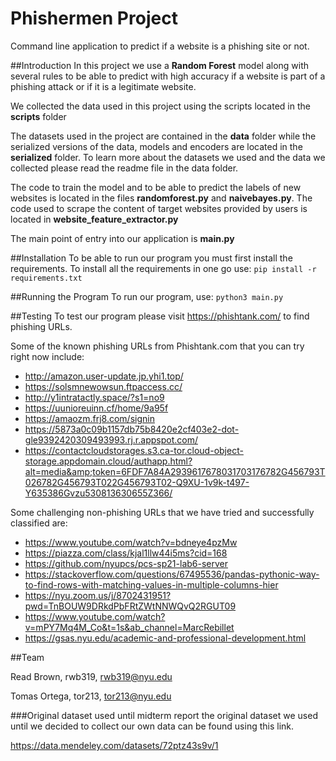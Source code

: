 # Phishermen Project

Command line application to predict if a website is a phishing site or not. 

##Introduction
In this project we use a __Random Forest__ model along with several rules to be able to predict 
with high accuracy if a website is part of a phishing attack or if it is a legitimate website.

We collected the data used in this project using the scripts located in the __scripts__ folder

The datasets used in the project are contained in the **data** folder while the serialized versions of the data, models and encoders are located in the **serialized** folder.
To learn more about the datasets we used and the data we collected please read the readme file in the data folder. 

The code to train the model and to be able to predict the labels of new websites is located in the files **randomforest.py** and **naivebayes.py**.
The code used to scrape the content of target websites provided by users is located in **website_feature_extractor.py**

The main point of entry into our application is **main.py**

##Installation
To be able to run our program you must first install the requirements. To install all the requirements in one go use:
```pip install -r requirements.txt```

##Running the Program
To run our program, use:
```python3 main.py```

##Testing
To test our program please visit https://phishtank.com/ to find phishing URLs. 

Some of the known phishing URLs from Phishtank.com that you can try right now include: 
* http://amazon.user-update.jp.yhi1.top/
* https://solsmnewowsun.ftpaccess.cc/
* http://y1intratactly.space/?s1=no9
* https://uunioreuinn.cf/home/9a95f
* https://amaozm.frj8.com/signin
* https://5873a0c09b1157db75b8420e2cf403e2-dot-gle9392420309493993.rj.r.appspot.com/
* https://contactcloudstorages.s3.ca-tor.cloud-object-storage.appdomain.cloud/authapp.html?alt=media&amp;token=6FDF7A84A2939617678031703176782G456793T026782G456793T022G456793T02-Q9XU-1v9k-t497-Y635386Gvzu530813630655Z366/


Some challenging non-phishing URLs that we have tried and successfully classified are: 

* https://www.youtube.com/watch?v=bdneye4pzMw
* https://piazza.com/class/kjal1llw44i5ms?cid=168
* https://github.com/nyupcs/pcs-sp21-lab6-server
* https://stackoverflow.com/questions/67495536/pandas-pythonic-way-to-find-rows-with-matching-values-in-multiple-columns-hier
* https://nyu.zoom.us/j/8702431951?pwd=TnBOUW9DRkdPbFRtZWtNNWQvQ2RGUT09
* https://www.youtube.com/watch?v=mPY7Mq4M_Co&t=1s&ab_channel=MarcRebillet
* https://gsas.nyu.edu/academic-and-professional-development.html

##Team

Read Brown, rwb319, rwb319@nyu.edu

Tomas Ortega, tor213, tor213@nyu.edu

###Original dataset used until midterm report
the original dataset we used until we decided to collect our own data can be found using this link.

https://data.mendeley.com/datasets/72ptz43s9v/1
